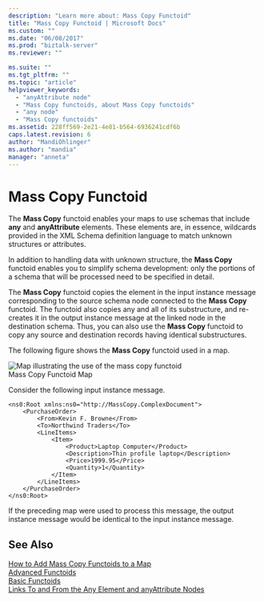 ```yaml
---
description: "Learn more about: Mass Copy Functoid"
title: "Mass Copy Functoid | Microsoft Docs"
ms.custom: ""
ms.date: "06/08/2017"
ms.prod: "biztalk-server"
ms.reviewer: ""

ms.suite: ""
ms.tgt_pltfrm: ""
ms.topic: "article"
helpviewer_keywords: 
  - "anyAttribute node"
  - "Mass Copy functoids, about Mass Copy functoids"
  - "any node"
  - "Mass Copy functoids"
ms.assetid: 228ff569-2e21-4e81-b564-6936241cdf6b
caps.latest.revision: 6
author: "MandiOhlinger"
ms.author: "mandia"
manager: "anneta"
---
```

# Mass Copy Functoid
The **Mass Copy** functoid enables your maps to use schemas that include **any** and **anyAttribute** elements. These elements are, in essence, wildcards provided in the XML Schema definition language to match unknown structures or attributes.  
  
 In addition to handling data with unknown structure, the **Mass Copy** functoid enables you to simplify schema development: only the portions of a schema that will be processed need to be specified in detail.  
  
 The **Mass Copy** functoid copies the element in the input instance message corresponding to the source schema node connected to the **Mass Copy** functoid. The functoid also copies any and all of its substructure, and re-creates it in the output instance message at the linked node in the destination schema. Thus, you can also use the **Mass Copy** functoid to copy any source and destination records having identical substructures.  
  
 The following figure shows the **Mass Copy** functoid used in a map.  
  
 ![Map illustrating the use of the mass copy functoid](../core/media/masscopyfunctoid.gif "masscopyfunctoid")  
Mass Copy Functoid Map  
  
 Consider the following input instance message.  
  
```  
<ns0:Root xmlns:ns0="http://MassCopy.ComplexDocument">  
    <PurchaseOrder>  
        <From>Kevin F. Browne</From>  
        <To>Northwind Traders</To>  
        <LineItems>  
            <Item>  
                <Product>Laptop Computer</Product>  
                <Description>Thin profile laptop</Description>  
                <Price>1999.95</Price>  
                <Quantity>1</Quantity>  
            </Item>  
        </LineItems>  
    </PurchaseOrder>  
</ns0:Root>  
```  
  
 If the preceding map were used to process this message, the output instance message would be identical to the input instance message.  
  
## See Also  
 [How to Add Mass Copy Functoids to a Map](../core/how-to-add-mass-copy-functoids-to-a-map.md)   
 [Advanced Functoids](../core/advanced-functoids.md)   
 [Basic Functoids](../core/basic-functoids.md)   
 [Links To and From the Any Element and anyAttribute Nodes](../core/links-to-and-from-the-any-element-and-anyattribute-nodes.md)
